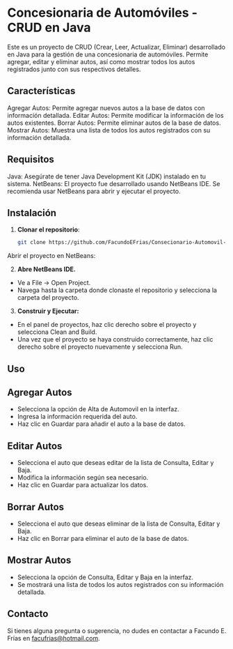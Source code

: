 # Concesionaria de Automóviles - CRUD en Java
Este es un proyecto de CRUD (Crear, Leer, Actualizar, Eliminar) desarrollado en Java para la gestión de una concesionaria de automóviles. Permite agregar, editar y eliminar autos, así como mostrar todos los autos registrados junto con sus respectivos detalles.

## Características
Agregar Autos: Permite agregar nuevos autos a la base de datos con información detallada.
Editar Autos: Permite modificar la información de los autos existentes.
Borrar Autos: Permite eliminar autos de la base de datos.
Mostrar Autos: Muestra una lista de todos los autos registrados con su información detallada.

## Requisitos
Java: Asegúrate de tener Java Development Kit (JDK) instalado en tu sistema.
NetBeans: El proyecto fue desarrollado usando NetBeans IDE. Se recomienda usar NetBeans para abrir y ejecutar el proyecto.

## Instalación
1. **Clonar el repositorio**:
   ```bash
   git clone https://github.com/FacundoEFrias/Consecionario-Automovil-Java.git
Abrir el proyecto en NetBeans:

2. **Abre NetBeans IDE.**
- Ve a File -> Open Project.
- Navega hasta la carpeta donde clonaste el repositorio y selecciona la carpeta del proyecto.

3. **Construir y Ejecutar:**

- En el panel de proyectos, haz clic derecho sobre el proyecto y selecciona Clean and Build.
- Una vez que el proyecto se haya construido correctamente, haz clic derecho sobre el proyecto nuevamente y selecciona Run.
  
## Uso
## Agregar Autos
- Selecciona la opción de Alta de Automovil en la interfaz.
- Ingresa la información requerida del auto.
- Haz clic en Guardar para añadir el auto a la base de datos.
## Editar Autos
- Selecciona el auto que deseas editar de la lista de Consulta, Editar y Baja.
- Modifica la información según sea necesario.
- Haz clic en Guardar para actualizar los datos.
## Borrar Autos
- Selecciona el auto que deseas eliminar de la lista de Consulta, Editar y Baja.
- Haz clic en Borrar para eliminar el auto de la base de datos.
## Mostrar Autos
- Selecciona la opción de Consulta, Editar y Baja en la interfaz.
- Se mostrará una lista de todos los autos registrados con su información detallada.

## Contacto
Si tienes alguna pregunta o sugerencia, no dudes en contactar a Facundo E. Frías en facufrias@hotmail.com.
